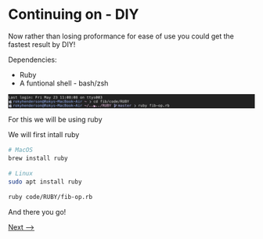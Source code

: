 # Continuing on - DIY

Now rather than losing proformance for ease of use you could get the fastest result by DIY!

Dependencies:
 - Ruby
 - A funtional shell - bash/zsh

<img src="./media/2.png" align="center">

For this we will be using ruby

We will first intall ruby

```bash
# MacOS
brew install ruby
```
```bash
# Linux
sudo apt install ruby
```

```bash
ruby code/RUBY/fib-op.rb
```

And there you go!

<a href="./3.md">Next --></a>
